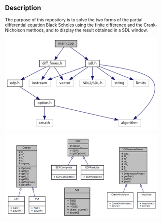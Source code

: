## Description

The purpose of this repository is to solve the two forms of the partial differential equation Black Scholes using the finite difference and the Crank-Nicholson methods, and to display the result obtained in a SDL window.

![Modularity](inclusions.png)

![Classes Hierarchy](classes_hierarchy.png)
